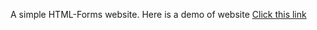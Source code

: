 A simple HTML-Forms website.
Here is a demo of website <a href ="https://pragyat-nikunj.github.io/HTML-Forms/forms.html"> Click this link</a>
